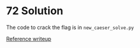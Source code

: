 # 72 Solution
The code to crack the flag is in `new_caeser_solve.py`

[Reference writeup](https://ctftime.org/writeup/28927)